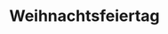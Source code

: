 ---
title: 2. Weihnachtsfeiertag
filter:
    kind: holiday
dates:
    start: 2023-12-26
    end: 2023-12-26
_build:
  render: false # no permalink/single-page, we WANT THIS
  list: true # but render on the list pages
---